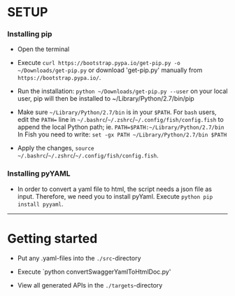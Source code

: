 # SETUP

### Installing pip

* Open the terminal
 

* Execute `curl https://bootstrap.pypa.io/get-pip.py -o ~/Downloads/get-pip.py`
or download 'get-pip.py' manually from `https://bootstrap.pypa.io/`.

* Run the installation: `python ~/Downloads/get-pip.py --user` on your local user,
pip will then be installed to ~/Library/Python/2.7/bin/pip

* Make sure `~/Library/Python/2.7/bin` is in your `$PATH`.
For `bash` users, edit the `PATH=` line in `~/.bashrc`/`~/.zshrc`/`~/.config/fish/config.fish` to append the local Python path;
ie. `PATH=$PATH:~/Library/Python/2.7/bin`
In Fish you need to write: `set -gx PATH ~/Library/Python/2.7/bin $PATH`

* Apply the changes, `source` `~/.bashrc`/`~/.zshrc`/`~/.config/fish/config.fish`.

### Installing pyYAML

* In order to convert a yaml file to html, the script needs a json file as input.
Therefore, we need you to install pyYaml.
Execute `python pip install pyyaml`.

---

# Getting started

* Put any .yaml-files into the `./src`-directory

* Execute `python convertSwaggerYamlToHtmlDoc.py'

* View all generated APIs in the `./targets`-directory